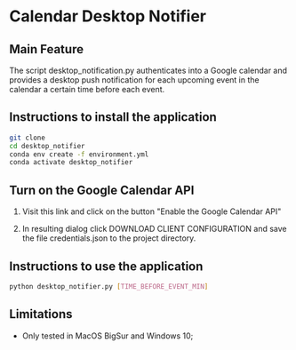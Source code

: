 # Calendar Desktop Notifier

## Main Feature

The script desktop_notification.py authenticates into a Google calendar and provides a desktop push notification for each upcoming event in the calendar a certain time before each event.

## Instructions to install the application

```bash
git clone 
cd desktop_notifier
conda env create -f environment.yml
conda activate desktop_notifier
```

## Turn on the Google Calendar API

1. Visit this link and click on the button "Enable the Google Calendar API"

2. In resulting dialog click DOWNLOAD CLIENT CONFIGURATION and save the file credentials.json to the project directory.

## Instructions to use the application

```bash
python desktop_notifier.py [TIME_BEFORE_EVENT_MIN]
```

## Limitations

* Only tested in MacOS BigSur and Windows 10;
